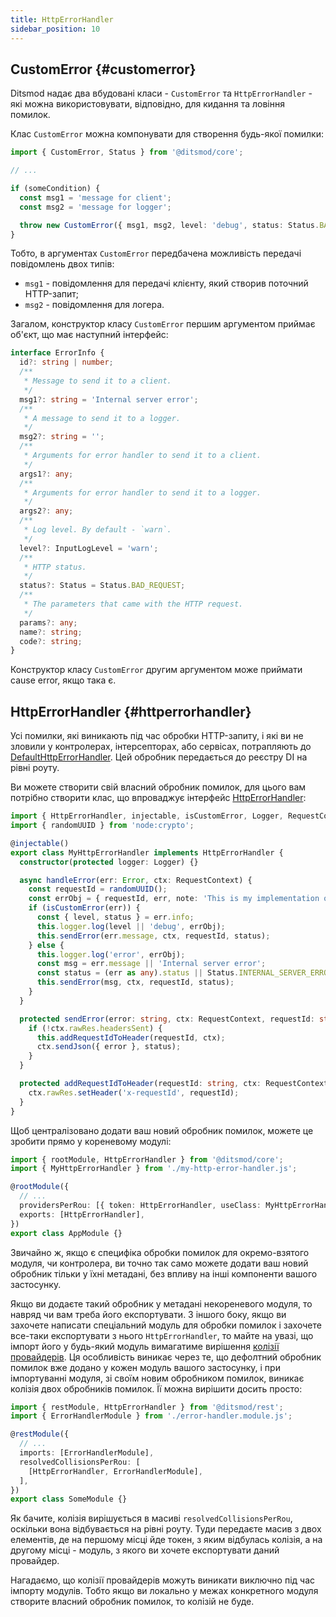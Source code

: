 ```yaml
---
title: HttpErrorHandler
sidebar_position: 10
---
```


## CustomError {#customerror}

Ditsmod надає два вбудовані класи - `CustomError` та `HttpErrorHandler` - які можна використовувати, відповідно, для кидання та ловіння помилок.

Клас `CustomError` можна компонувати для створення будь-якої помилки:

```ts {9}
import { CustomError, Status } from '@ditsmod/core';

// ...

if (someCondition) {
  const msg1 = 'message for client';
  const msg2 = 'message for logger';

  throw new CustomError({ msg1, msg2, level: 'debug', status: Status.BAD_REQUEST });
}
```

Тобто, в аргументах `CustomError` передбачена можливість передачі повідомлень двох типів:
- `msg1` - повідомлення для передачі клієнту, який створив поточний HTTP-запит;
- `msg2` - повідомлення для логера.

Загалом, конструктор класу `CustomError` першим аргументом приймає об'єкт, що має наступний інтерфейс:

```ts
interface ErrorInfo {
  id?: string | number;
  /**
   * Message to send it to a client.
   */
  msg1?: string = 'Internal server error';
  /**
   * A message to send it to a logger.
   */
  msg2?: string = '';
  /**
   * Arguments for error handler to send it to a client.
   */
  args1?: any;
  /**
   * Arguments for error handler to send it to a logger.
   */
  args2?: any;
  /**
   * Log level. By default - `warn`.
   */
  level?: InputLogLevel = 'warn';
  /**
   * HTTP status.
   */
  status?: Status = Status.BAD_REQUEST;
  /**
   * The parameters that came with the HTTP request.
   */
  params?: any;
  name?: string;
  code?: string;
}
```

Конструктор класу `CustomError` другим аргументом може приймати cause error, якщо така є.

## HttpErrorHandler {#httperrorhandler}

Усі помилки, які виникають під час обробки HTTP-запиту, і які ви не зловили у контролерах, інтерсепторах, або сервісах, потрапляють до [DefaultHttpErrorHandler][100]. Цей обробник передається до реєстру DI на рівні роуту.

Ви можете створити свій власний обробник помилок, для цього вам потрібно створити клас, що впроваджує інтерфейс [HttpErrorHandler][101]:

```ts
import { HttpErrorHandler, injectable, isCustomError, Logger, RequestContext, Status } from '@ditsmod/core';
import { randomUUID } from 'node:crypto';

@injectable()
export class MyHttpErrorHandler implements HttpErrorHandler {
  constructor(protected logger: Logger) {}

  async handleError(err: Error, ctx: RequestContext) {
    const requestId = randomUUID();
    const errObj = { requestId, err, note: 'This is my implementation of HttpErrorHandler' };
    if (isCustomError(err)) {
      const { level, status } = err.info;
      this.logger.log(level || 'debug', errObj);
      this.sendError(err.message, ctx, requestId, status);
    } else {
      this.logger.log('error', errObj);
      const msg = err.message || 'Internal server error';
      const status = (err as any).status || Status.INTERNAL_SERVER_ERROR;
      this.sendError(msg, ctx, requestId, status);
    }
  }

  protected sendError(error: string, ctx: RequestContext, requestId: string, status?: Status) {
    if (!ctx.rawRes.headersSent) {
      this.addRequestIdToHeader(requestId, ctx);
      ctx.sendJson({ error }, status);
    }
  }

  protected addRequestIdToHeader(requestId: string, ctx: RequestContext) {
    ctx.rawRes.setHeader('x-requestId', requestId);
  }
}
```

Щоб централізовано додати ваш новий обробник помилок, можете це зробити прямо у кореневому модулі:

```ts {6-7}
import { rootModule, HttpErrorHandler } from '@ditsmod/core';
import { MyHttpErrorHandler } from './my-http-error-handler.js';

@rootModule({
  // ...
  providersPerRou: [{ token: HttpErrorHandler, useClass: MyHttpErrorHandler }],
  exports: [HttpErrorHandler],
})
export class AppModule {}
```

Звичайно ж, якщо є специфіка обробки помилок для окремо-взятого модуля, чи контролера, ви точно так само можете додати ваш новий обробник тільки у їхні метадані, без впливу на інші компоненти вашого застосунку.

Якщо ви додаєте такий обробник у метадані некореневого модуля, то навряд чи вам треба його експортувати. З іншого боку, якщо ви захочете написати спеціальний модуль для обробки помилок і захочете все-таки експортувати з нього `HttpErrorHandler`, то майте на увазі, що імпорт його у будь-який модуль вимагатиме вирішення [колізії провайдерів][1]. Ця особливість виникає через те, що дефолтний обробник помилок вже додано у кожен модуль вашого застосунку, і при імпортуванні модуля, зі своїм новим обробником помилок, виникає колізія двох обробників помилок. Її можна вирішити досить просто:

```ts {8}
import { restModule, HttpErrorHandler } from '@ditsmod/rest';
import { ErrorHandlerModule } from './error-handler.module.js';

@restModule({
  // ...
  imports: [ErrorHandlerModule],
  resolvedCollisionsPerRou: [
    [HttpErrorHandler, ErrorHandlerModule],
  ],
})
export class SomeModule {}
```

Як бачите, колізія вирішується в масиві `resolvedCollisionsPerRou`, оскільки вона відбувається на рівні роуту. Туди передаєте масив з двох елементів, де на першому місці йде токен, з яким відбулась колізія, а на другому місці - модуль, з якого ви хочете експортувати даний провайдер.

Нагадаємо, що колізії провайдерів можуть виникати виключно під час імпорту модулів. Тобто якщо ви локально у межах конкретного модуля створите власний обробник помилок, то колізій не буде.







[1]: /developer-guides/providers-collisions

[100]: https://github.com/ditsmod/ditsmod/blob/core-2.54.0/packages/core/src/error/default-http-error-handler.ts
[101]: https://github.com/ditsmod/ditsmod/blob/core-2.54.0/packages/core/src/error/http-error-handler.ts
[102]: https://github.com/ditsmod/ditsmod/blob/main/packages/core/src/error/error-opts.ts
